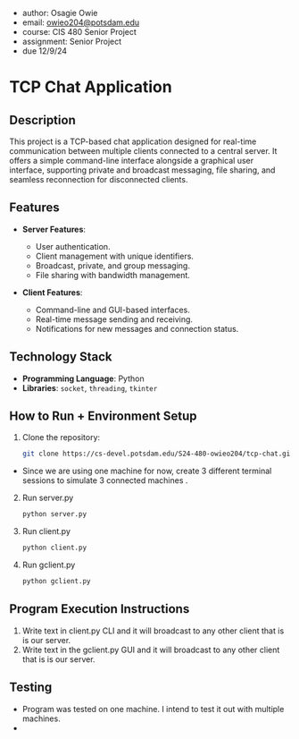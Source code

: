 
 * author: Osagie Owie
 * email: owieo204@potsdam.edu
 * course: CIS 480 Senior Project
 * assignment: Senior Project
 * due 12/9/24 


# TCP Chat Application

## Description
This project is a TCP-based chat application designed for real-time communication between multiple clients connected to a central server. It offers a simple command-line interface alongside a graphical user interface, supporting private and broadcast messaging, file sharing, and seamless reconnection for disconnected clients.

## Features
- **Server Features**:
  - User authentication.
  - Client management with unique identifiers.
  - Broadcast, private, and group messaging.
  - File sharing with bandwidth management.

- **Client Features**:
  - Command-line and GUI-based interfaces.
  - Real-time message sending and receiving.
  - Notifications for new messages and connection status.

## Technology Stack
- **Programming Language**: Python
- **Libraries**: `socket`, `threading`, `tkinter`

## How to Run + Environment Setup
1. Clone the repository:
   ```bash 
   git clone https://cs-devel.potsdam.edu/S24-480-owieo204/tcp-chat.git

- Since we are using one machine for now, create 3 different terminal sessions to simulate 3 connected machines .

2. Run server.py
    ```bash
    python server.py

3. Run client.py
    ```bash
    python client.py

4. Run gclient.py
    ```bash
    python gclient.py

## Program Execution Instructions

1.  Write text in client.py CLI and it will broadcast to any other client that is is our server.
2.  Write text in the gclient.py GUI and it will broadcast to any other client that is is our server.

## Testing

- Program was tested on one machine. I intend to test it out with multiple machines.
- 


